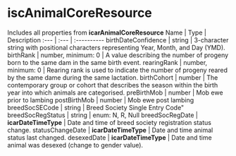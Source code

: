 # iscAnimalCoreResource
Includes all properties from **icarAnimalCoreResource**
Name | Type | Description
:--- | :--- | :----------
birthDateConfidence | string | 3-character string with positional characters representing Year, Month, and Day (YMD).
birthRank | number, minimum: 0 | A value describing the number of progeny born to the same dam in the same birth event.
rearingRank | number, minimum: 0 | Rearing rank is used to indicate the number of progeny reared by the same dame during the same lactation.
birthCohort | number | The contemporary group or cohort that describes the season within the birth year into which animals are categorised.
preBirthMob | number | Mob ewe prior to lambing
postBirthMob | number | Mob ewe post lambing
breedSocSECode | string | Breed Society Single Entry Code"
breedSocRegStatus | string | enum: N, R, Null
breedSocRegDate | **icarDateTimeType** | Date and time of breed society registration status change.
statusChangeDate | **icarDateTimeType** | Date and time animal status last changed.
desexedDate | **icarDateTimeType** | Date and time animal was desexed (change to gender value).
